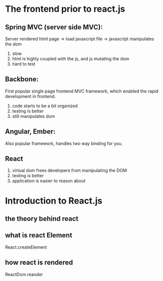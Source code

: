 # The frontend prior to react.js
## Spring MVC (server side MVC):
Server rendered html page -> load javascript file -> javascript manipulates the dom
1. slow
2. html is highly coupled with the js, and js mutating the dom
3. hard to test
## Backbone:
First popular single page frontend MVC framework, which enabled the rapid development in frontend.
1. code starts to be a bit organized
2. testing is better
3. still manipulates dom
## Angular, Ember:
Also popular framework, handles two way binding for you.
## React
1. virtual dom frees developers from manipulating the DOM
2. testing is better
3. application is easier to reason about

# Introduction to React.js
## the theory behind react
## what is react Element
React.createElement
## how react is rendered
ReactDom.reander

